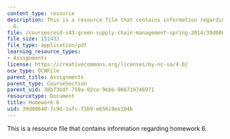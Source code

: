 ```yaml
---
content_type: resource
description: This is a resource file that contains information regarding homework
  6.
file: /courses/esd-s43-green-supply-chain-management-spring-2014/39d086407c9d1afcf1b9e656c8ee104b_MITESD_S43S14_6_HW.pdf
file_size: 151433
file_type: application/pdf
learning_resource_types:
- Assignments
license: https://creativecommons.org/licenses/by-nc-sa/4.0/
ocw_type: OCWFile
parent_title: Assignments
parent_type: CourseSection
parent_uid: 38b73bdf-750a-02ca-9ebb-966719746971
resourcetype: Document
title: Homework 6
uid: 39d08640-7c9d-1afc-f1b9-e656c8ee104b
---
```

This is a resource file that contains information regarding homework 6.